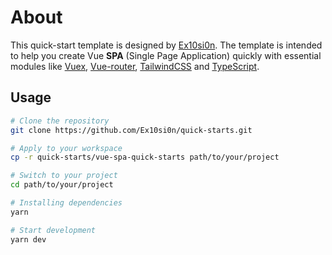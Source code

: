 # About

This quick-start template is designed by [Ex10si0n](http://github.com/Ex10si0n). The template is intended to help you create Vue **SPA** (Single Page Application) quickly with essential modules like [Vuex](https://next.vuex.vuejs.org/), [Vue-router](https://next.router.vuejs.org/), [TailwindCSS](https://tailwindcss.com/) and [TypeScript](https://www.typescriptlang.org/).

## Usage

```bash
# Clone the repository
git clone https://github.com/Ex10si0n/quick-starts.git

# Apply to your workspace
cp -r quick-starts/vue-spa-quick-starts path/to/your/project

# Switch to your project
cd path/to/your/project

# Installing dependencies
yarn

# Start development
yarn dev
```
